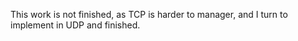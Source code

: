This work is not finished, as TCP is harder to manager, and I turn to implement in UDP and finished.
